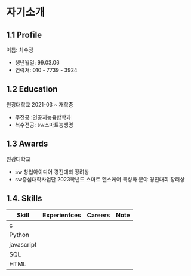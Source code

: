 # 자기소개

## 1.1  Profile
이름: 최수정
- 생년월일: 99.03.06
- 연락처: 010 - 7739 - 3924

## 1.2 Education
원광대학교 2021-03 ~ 재학중
- 주전공 :인공지능융합학과
- 복수전공: sw스마트농생명

## 1.3 Awards

원광대학교 
- sw 창업아이디어 경진대회 장려상
- sw중심대학사업단 2023학년도 스마트 헬스케어 특성화 분야 경진대회 장려상
 
 ## 1.4. Skills

| Skill | Experienfces | Careers | Note|
|---|---|---|---|
|c||||
|Python|||
|javascript|||
|SQL|||
|HTML|||

